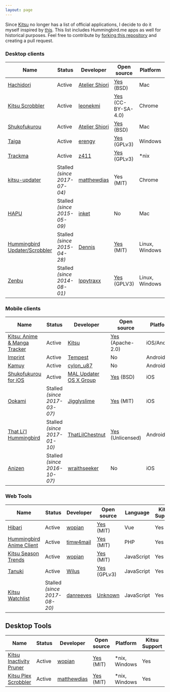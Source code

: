 ```yaml
---
layout: page
---
```

Since [Kitsu](https://kitsu.io) no longer has a list of official applications, I decide to do it myself inspired by [this](https://github.com/erengy/taiga/wiki/Third-party-applications-for-MyAnimeList). This list includes Hummingbird.me apps as well for historical purposes. Feel free to contribute by [forking this repository](https://github.com/Atelier-Shiori/Kitsu-Client-Comparison) and creating a pull request.

### Desktop clients

Name | Status | Developer | Open source | Platform | Kitsu Support
-----|--------|-----------|-------------|----------|--------------
[Hachidori](https://kitsu.io/groups/hachidori) | Active | [Atelier Shiori](https://malupdaterosx.moe/hachidori) | [Yes](https://github.com/Atelier-Shiori/hachidori) (BSD) | Mac | Yes
[Kitsu Scrobbler](https://leonekmi.twittolabel.fr/anilist-scrobble/) | Active | [leonekmi](https://kitsu.io/users/leonekmi) | [Yes](https://github.com/leonekmi/anilist-scrobbler) (CC-BY-SA-4.0) | Chrome | Yes
[Shukofukurou](https://kitsu.io/groups/hachidori) | Active | [Atelier Shiori](https://malupdaterosx.moe/shukofukurou/) | [Yes](https://github.com/Atelier-Shiori/Shukofukurou) (BSD) | Mac | Yes
[Taiga](https://kitsu.io/groups/taiga) | Active | [erengy](https://kitsu.io/users/erengy) | [Yes](https://github.com/erengy/taiga) (GPLv3) | Windows | Yes
[Trackma](https://forums.hummingbird.me/t/linux-trackma/19212) | Active | [z411](https://kitsu.io/users/z411) | [Yes](https://github.com/z411/trackma) (GPLv3) | *nix | Yes
[kitsu-updater](https://github.com/matthewdias/kitsu-updater) | Stalled *(since 2017-07-04)* | [matthewdias](https://kitsu.io/users/matthewdias) | Yes (MIT) | Chrome | Yes
[HAPU](https://forums.hummingbird.me/t/mac-hapu-scrobbler-app/56) | Stalled *(since 2015-05-09)* | [inket](https://kitsu.io/users/inket) | No | Mac | No
[Hummingbird Updater/Scrobbler](https://forums.hummingbird.me/t/windows-hummingbird-updater-scrobbler-by-dennis/17333) | Stalled *(since 2015-04-28)* | [Dennis](https://kitsu.io/users/Dennis) | [Yes](https://github.com/tofuness/Hummingbird-Updater) (MIT) | Linux, Windows | No
[Zenbu](https://forums.hummingbird.me/t/zenbu-development-log-deprecated/1583) | Stalled *(since 2014-08-01)* | [Ippytraxx](https://kitsu.io/users/Ippytraxx) | [Yes](https://bitbucket.org/Ippytraxx/zenbu/) (GPLV3) | Linux, Windows | No

### Mobile clients

Name | Status | Developer | Open source | Platform | Kitsu Support
-----|--------|-----------|-------------|----------|-----------------
[Kitsu: Anime & Manga Tracker](http://aozoraapp.com) | Active | [Kitsu](https://medium.com/heykitsu/kitsu-acquires-aozora-43445aa66efb) | [Yes](https://github.com/hummingbird-me/kitsu-mobile) (Apache-2.0) | iOS/Android | Yes
[Imprint](https://kitsu.io/groups/imprint) | Active | [Tempest](https://kitsu.io/users/Tempest) | No | Android | Yes
[Kamuy](https://cyberneticlifeform.wixsite.com/cylonu87/kamuy)| Active | [cylon_u87](https://kitsu.io/users/cylon_u87) | No | Android | Yes
[Shukofukurou for iOS](https://malupdaterosx.moe/shukofukurou-for-ios/) | Active | [MAL Updater OS X Group](https://malupdaterosx.moe/shukofukurou-for-ios/) |  [Yes](https://github.com/Atelier-Shiori/Shukofukurou-iOS) (BSD) | iOS | Yes
[Ookami](https://kitsu.io/groups/ookami-app) | Stalled *(since 2017-03-07)* | [Jigglyslime](https://kitsu.io/users/Jigglyslime) | [Yes](https://github.com/Mikunj/Ookami) (MIT) | iOS | Yes
[That Li'l Hummingbird](https://forums.hummingbird.me/t/android-that-lil-hummingbird/32917) | Stalled *(since 2017-01-10)* | [ThatLilChestnut](https://kitsu.io/users/ThatLilChestnut) | [Yes](https://github.com/charlesmadere/that-lil-hummingbird) (Unlicensed) | Android | No
[Anizen](https://forums.hummingbird.me/t/ios-anizen/30040/43) | Stalled *(since 2016-10-07)* | [wraithseeker](https://kitsu.io/users/wraithseeker) | No | iOS | No

### Web Tools

Name | Status | Developer | Open source | Language | Kitsu Support
-----|--------|-----------|-------------|----------|--------------
[Hibari](https://hibari.moe) | Active | [wopian](https://kitsu.io/users/wopian) | [Yes](https://github.com/hibari-moe/client) (MIT) | Vue | Yes
[Hummingbird Anime Client](https://git.timshomepage.net/timw4mail/HummingBirdAnimeClient)| Active | [timw4mail](https://kitsu.io/users/timw4mail) | [Yes](https://git.timshomepage.net/timw4mail/HummingBirdAnimeClient/tree/develop) (MIT) | PHP | Yes
[Kitsu Season Trends](https://season.moe) | Active | [wopian](https://kitsu.io/users/wopian) | [Yes](https://github.com/wopian/kitsu-season-trends) (MIT) | JavaScript | Yes
[Tanuki](http://tanuki.surge.sh/)| Active | [Wilus](https://kitsu.io/users/Wilus) | [Yes](https://github.com/tanukiapp/tanuki) (GPLv3) | JavaScript | Yes
[Kitsu Watchlist](https://kitsu-watchlist.surge.sh/) | Stalled *(since 2017-08-20)* | [danreeves](https://github.com/danreeves) | [Unknown](https://github.com/danreeves/kitsu-what-to-watch) | JavaScript | Yes

## Desktop Tools

Name | Status | Developer | Open source | Platform | Kitsu Support
-----|--------|-----------|-------------|----------|--------------
[Kitsu Inactivity Pruner](https://github.com/wopian/kitsu-inactivity-pruner) | Active | [wopian](https://kltsu.io/users/wopian) | [Yes](https://github.com/wopian/kitsu-inactivity-pruner) (MIT) | *nix, Windows | Yes
[Kitsu Plex Scrobbler](https://github.com/matthewdias/kitsu-plex-scrobbler) | Active | [matthewdias](https://kitsu.io/users/matthewdias) | [Yes](https://github.com/matthewdias/kitsu-plex-scrobbler) (MIT) | *nix, Windows | Yes
